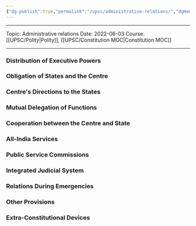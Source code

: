 ```yaml
---
{"dg-publish":true,"permalink":"/upsc/administrative-relations/","dgHomeLink":true,"dgPassFrontmatter":false}
---
```


----
Topic: Administrative relations
Date: 2022-06-03
Course: [[UPSC/Polity|Polity]], [[UPSC/Constitution MOC|Constitution MOC]] 

----


### Distribution of Executive Powers
### Obligation of States and the Centre
### Centre's Directions to the States
### Mutual Delegation of Functions
### Cooperation between the Centre and State
### All-India Services
### Public Service Commissions
### Integrated Judicial System
### Relations During Emergencies
### Other Provisions
### Extra-Constitutional Devices
